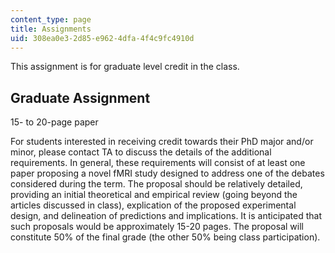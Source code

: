 ```yaml
---
content_type: page
title: Assignments
uid: 308ea0e3-2d85-e962-4dfa-4f4c9fc4910d
---
```


This assignment is for graduate level credit in the class.

Graduate Assignment
-------------------

15- to 20-page paper

For students interested in receiving credit towards their PhD major and/or minor, please contact TA to discuss the details of the additional requirements. In general, these requirements will consist of at least one paper proposing a novel fMRI study designed to address one of the debates considered during the term. The proposal should be relatively detailed, providing an initial theoretical and empirical review (going beyond the articles discussed in class), explication of the proposed experimental design, and delineation of predictions and implications. It is anticipated that such proposals would be approximately 15-20 pages. The proposal will constitute 50% of the final grade (the other 50% being class participation).